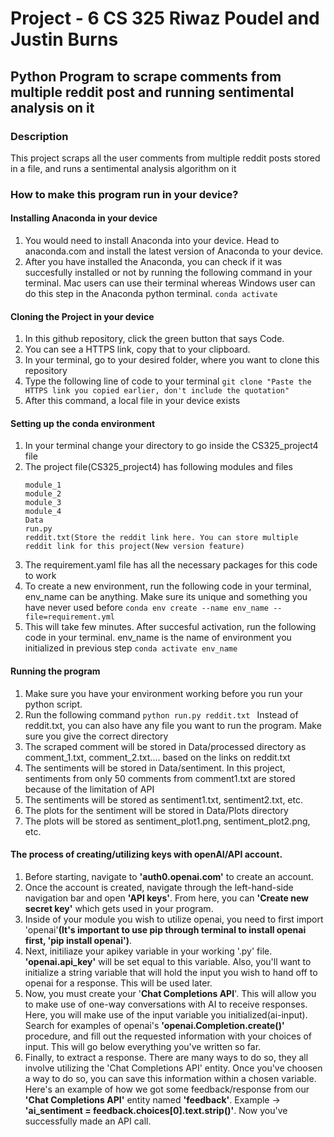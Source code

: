 # Project - 6 CS 325 Riwaz Poudel and Justin Burns
## Python Program to scrape comments from multiple reddit post and running sentimental analysis on it
### Description
This project scraps all the user comments from multiple reddit posts stored in a file, and runs a sentimental analysis algorithm on it
### How to make this program run in your device?
#### Installing Anaconda in your device
1. You would need to install Anaconda into your device. Head to anaconda.com and install the latest version of Anaconda to your device.
2. After you have installed the Anaconda, you can check if it was succesfully installed or not by running the following command in your terminal. Mac users can use their terminal whereas Windows user can do this step in the Anaconda python terminal. 
   ```conda activate```
#### Cloning the Project in your device
1. In this github repository, click the green button that says Code.
2. You can see a HTTPS link, copy that to your clipboard.
3. In your terminal, go to your desired folder, where you want to clone this repository
4. Type the following line of code to your terminal
   ```git clone "Paste the HTTPS link you copied earlier, don't include the quotation"```
5. After this command, a local file in your device exists
#### Setting up the conda environment
1. In your terminal change your directory to go inside the CS325_project4 file
2. The project file(CS325_project4) has following modules and files
   ```
   module_1
   module_2
   module_3
   module_4
   Data
   run.py
   reddit.txt(Store the reddit link here. You can store multiple reddit link for this project(New version feature)
   ```
3. The requirement.yaml file has all the necessary packages for this code to work
4. To create a new environment, run the following code in your terminal, env_name can be anything. Make sure its unique and something you have never used before
   ```conda env create --name env_name --file=requirement.yml```
5. This will take few minutes. After succesful activation, run the following code in your terminal. env_name is the name of environment you initialized in previous step
   ```conda activate env_name```
#### Running the program
   
   1. Make sure you have your environment working before you run your python script.
   2. Run the following command
      ```python run.py reddit.txt ```
      Instead of reddit.txt, you can also have any file you want to run the program. Make sure you give the correct directory
   4. The scraped comment will be stored in Data/processed directory as comment_1.txt, comment_2.txt.... based on the links on reddit.txt
   5. The sentiments will be stored in Data/sentiment. In this project, sentiments from only 50 comments from comment1.txt are stored because of the limitation of API
   7. The sentiments will be stored as sentiment1.txt, sentiment2.txt, etc.
   8. The plots for the sentiment will be stored in Data/Plots directory
   9. The plots will be stored as sentiment_plot1.png, sentiment_plot2.png, etc.

#### The process of creating/utilizing keys with openAI/API account.
   1. Before starting, navigate to **'auth0.openai.com'** to create an account.
   2. Once the account is created, navigate through the left-hand-side navigation bar and open **'API keys'**. From here, you can **'Create new secret key'** which gets used in your program.
   3. Inside of your module you wish to utilize openai, you need to first import 'openai'**(It's important to use pip through terminal to install openai first, 'pip install openai')**.
   4. Next, initiliaze your apikey variable in your working '.py' file. **'openai.api_key'** will be set equal to this variable. Also, you'll want to initialize a string variable that will hold the input you wish to hand off to openai for a response. This will be used later.
   5. Now, you must create your '**Chat Completions API**'. This will allow you to make use of one-way conversations with AI to receive responses. Here, you will make use of the input variable you initialized(ai-input). Search for examples of openai's **'openai.Completion.create()'** procedure, and fill out the requested information with your choices of input. This will go below everything you've written so far.
   6. Finally, to extract a response. There are many ways to do so, they all involve utilizing the 'Chat Completions API' entity. Once you've choosen a way to do so, you can save this information within a chosen variable. Here's an example of how we got some feedback/response from our **'Chat Completions API'** entity named **'feedback'**. Example -> **'ai_sentiment = feedback.choices[0].text.strip()'**. Now you've successfully made an API  call.
